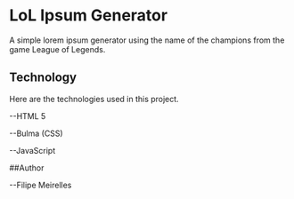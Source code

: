 # LoL Ipsum Generator
A simple lorem ipsum generator using the name of the champions from the game League of Legends.

## Technology 
 
Here are the technologies used in this project.

--HTML 5

--Bulma (CSS)

--JavaScript

##Author

--Filipe Meirelles
